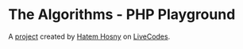 # The Algorithms - PHP Playground
A [project](https://livecodes.io/?x=https://github.com/hatemhosny/thealgorithms-php/tree/gh-pages/src) created by [Hatem Hosny](https://github.com/hatemhosny) on [LiveCodes](https://livecodes.io).
